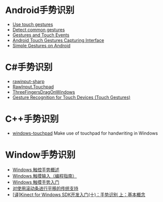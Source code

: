 # Android手势识别
- [Use touch gestures](https://developer.android.com/develop/ui/views/touch-and-input/gestures)
- [Detect common gestures](https://developer.android.com/develop/ui/views/touch-and-input/gestures/detector)
- [Gestures and Touch Events](https://guides.codepath.com/android/gestures-and-touch-events)
- [Android Touch Gestures Capturing Interface](https://www.codeproject.com/Articles/808616/Android-Touch-Gestures-Capturing-Interface)
- [Simple Gestures on Android](https://www.codeproject.com/Articles/319401/Simple-Gestures-on-Android)

# C#手势识别
- [rawinput-sharp](https://github.com/mfakane/rawinput-sharp)
- [RawInput.Touchpad](https://github.com/emoacht/RawInput.Touchpad)
- [ThreeFingersDragOnWindows](https://github.com/ClementGre/ThreeFingersDragOnWindows)
- [Gesture Recognition for Touch Devices (Touch Gestures)](https://www.codeproject.com/Articles/56385/Gesture-Recognition-for-Touch-Devices-Touch-Gestur)

# C++手势识别
- [windows-touchpad](https://github.com/ichisadashioko/windows-touchpad)
Make use of touchpad for handwriting in Windows

# Window手势识别
- [Windows 触控手势概述](https://learn.microsoft.com/zh-cn/windows/win32/wintouch/windows-touch-gestures-overview)
- [Windows 触摸输入（编程指南）](https://learn.microsoft.com/zh-cn/windows/win32/wintouch/guide-multi-touch-input)
- [Windows 触摸手势入门](https://learn.microsoft.com/en-us/windows/win32/wintouch/getting-started-with-multi-touch-gestures)
- [对使用滚动条进行平移的传统支持](https://learn.microsoft.com/en-us/windows/win32/wintouch/legacy-support-for-panning-with-scrollbars)
- [[译]Kinect for Windows SDK开发入门(十)：手势识别 上：基本概念](https://www.cnblogs.com/billin/archive/2013/05/19/3087512.html)
